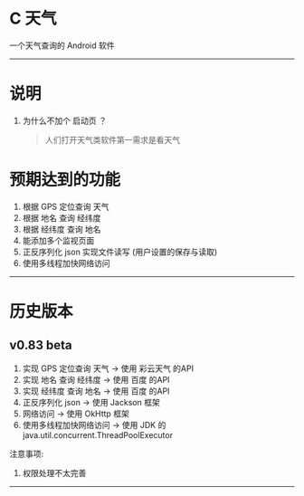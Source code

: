# C 天气
一个天气查询的 Android 软件

---

# 说明 

1. 为什么不加个 启动页 ？
    > 人们打开天气类软件第一需求是看天气

# 预期达到的功能

1. 根据 GPS 定位查询 天气
2. 根据 地名 查询 经纬度
3. 根据 经纬度 查询 地名
4. 能添加多个监视页面
5. 正反序列化 json 实现文件读写 (用户设置的保存与读取)
6. 使用多线程加快网络访问

---

# 历史版本

## v0.83 beta

1. 实现 GPS 定位查询 天气    ->    使用 彩云天气 的API
2. 实现 地名 查询 经纬度     ->    使用 百度 的API
3. 实现 经纬度 查询 地名     ->    使用 百度 的API
4. 正反序列化 json          ->    使用 Jackson 框架
5. 网络访问                 ->    使用 OkHttp 框架
6. 使用多线程加快网络访问    ->    使用 JDK 的 java.util.concurrent.ThreadPoolExecutor

注意事项:
1. 权限处理不太完善

----
